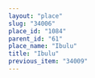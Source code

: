 ```yaml
---
layout: "place"
slug: "34006"
place_id: "1084"
parent_id: "61"
place_name: "Ibulu"
title: "Ibulu"
previous_item: "34009"
---
```

